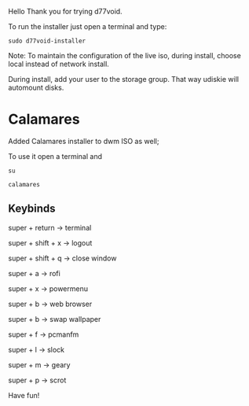 Hello
Thank you for trying d77void.

To run the installer just open a terminal and type:

```
sudo d77void-installer
```

Note: 
To maintain the configuration of the live iso, during install, choose local instead of network install.

During install, add your user to the storage group. That way udiskie will automount disks.

# Calamares

Added Calamares installer to dwm ISO as well; 

To use it open a terminal and

```
su

calamares
```

## Keybinds

super + return -> terminal

super + shift + x -> logout

super + shift + q -> close window

super + a -> rofi

super + x -> powermenu

super + b -> web browser

super + b -> swap wallpaper

super + f -> pcmanfm

super + l -> slock

super + m -> geary

super + p -> scrot

Have fun!
